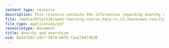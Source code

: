 ```yaml
---
content_type: resource
description: This resource contains the information regarding anarchy and anarchism.
file: /media/https%3A/open-learning-course-data-rc.s3.amazonaws.com/21g-061-advanced-topics-plotting-terror-in-european-culture-spring-2004/0a3372822dc7397486f5faa170473b20_MIT21G_061S04_fleming.pdf
file_type: application/pdf
resourcetype: Document
title: Anarchy and anarchism
uid: 0a337282-2dc7-3974-86f5-faa170473b20
---
```

